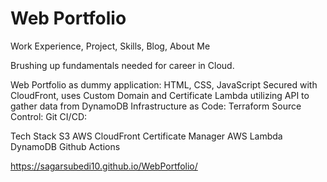 # Web Portfolio
Work Experience, Project, Skills, Blog, About Me

Brushing up fundamentals needed for career in Cloud.

Web Portfolio as dummy application: HTML, CSS, JavaScript
Secured with CloudFront, uses Custom Domain and Certificate
Lambda utilizing API to gather data from DynamoDB
Infrastructure as Code: Terraform
Source Control: Git
CI/CD: 

Tech Stack
S3
AWS CloudFront
Certificate Manager
AWS Lambda 
DynamoDB 
Github Actions

https://sagarsubedi10.github.io/WebPortfolio/
